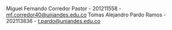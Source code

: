 
Miguel Fernando Corredor Pastor - 201211558 - mf.corredor40@uniandes.edu.co 
Tomas Alejandro Pardo Ramos - 202113836 - t.pardo@uniandes.edu.co